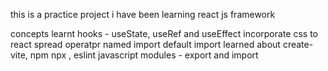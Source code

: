 this is a practice project
i have been learning react js framework

concepts learnt 
hooks - useState, useRef and useEffect
incorporate css to react
spread operatpr
named import 
default import
learned about
    create-vite, npm npx , eslint 
    javascript modules - export and import
    